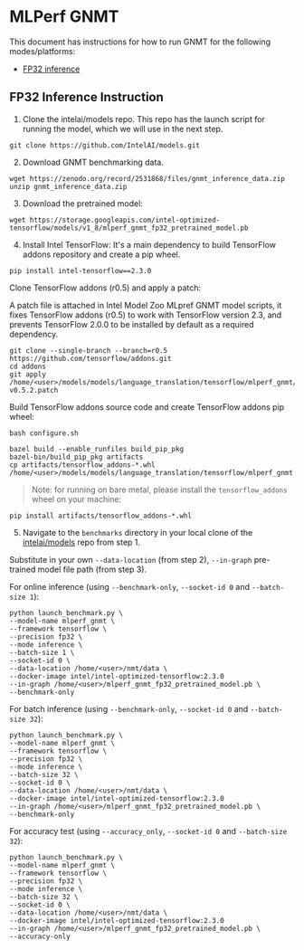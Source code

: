 # MLPerf GNMT

This document has instructions for how to run GNMT for the
following modes/platforms:
* [FP32 inference](#fp32-inference-instructions)

## FP32 Inference Instruction

1. Clone the intelai/models repo.
This repo has the launch script for running the model, which we will
use in the next step.
```
git clone https://github.com/IntelAI/models.git
```

2. Download GNMT benchmarking data.
```
wget https://zenodo.org/record/2531868/files/gnmt_inference_data.zip
unzip gnmt_inference_data.zip
```

3. Download the pretrained model:
```
wget https://storage.googleapis.com/intel-optimized-tensorflow/models/v1_8/mlperf_gnmt_fp32_pretrained_model.pb
```

4. Install Intel TensorFlow:
 It's a main dependency to build TensorFlow addons repository and create a pip wheel.
```
pip install intel-tensorflow==2.3.0
```

Clone TensorFlow addons (r0.5) and apply a patch:

A patch file is attached in Intel Model Zoo MLpref GNMT model scripts, it fixes TensorFlow addons (r0.5) to work with TensorFlow version 2.3,
and prevents TensorFlow 2.0.0 to be installed by default as a required dependency.
```
git clone --single-branch --branch=r0.5 https://github.com/tensorflow/addons.git
cd addons
git apply /home/<user>/models/models/language_translation/tensorflow/mlperf_gnmt/gnmt-v0.5.2.patch
```

Build TensorFlow addons source code and create TensorFlow addons pip wheel:
```
bash configure.sh

bazel build --enable_runfiles build_pip_pkg
bazel-bin/build_pip_pkg artifacts
cp artifacts/tensorflow_addons-*.whl /home/<user>/models/models/language_translation/tensorflow/mlperf_gnmt
```
>Note: for running on bare metal, please install the `tensorflow_addons` wheel on your machine:
```
pip install artifacts/tensorflow_addons-*.whl
```

5. Navigate to the `benchmarks` directory in your local clone of
the [intelai/models](https://github.com/IntelAI/models) repo from step 1.

Substitute in your own `--data-location` (from step 2), `--in-graph` pre-trained
model file path (from step 3).

For online inference (using `--benchmark-only`, `--socket-id 0` and `--batch-size 1`):
```
python launch_benchmark.py \
--model-name mlperf_gnmt \
--framework tensorflow \
--precision fp32 \
--mode inference \
--batch-size 1 \
--socket-id 0 \
--data-location /home/<user>/nmt/data \
--docker-image intel/intel-optimized-tensorflow:2.3.0
--in-graph /home/<user>/mlperf_gnmt_fp32_pretrained_model.pb \
--benchmark-only
```

For batch inference (using `--benchmark-only`, `--socket-id 0` and `--batch-size 32`):
```
python launch_benchmark.py \
--model-name mlperf_gnmt \
--framework tensorflow \
--precision fp32 \
--mode inference \
--batch-size 32 \
--socket-id 0 \
--data-location /home/<user>/nmt/data \
--docker-image intel/intel-optimized-tensorflow:2.3.0
--in-graph /home/<user>/mlperf_gnmt_fp32_pretrained_model.pb \
--benchmark-only
```

For accuracy test (using `--accuracy_only`, `--socket-id 0` and `--batch-size 32`):
```
python launch_benchmark.py \
--model-name mlperf_gnmt \
--framework tensorflow \
--precision fp32 \
--mode inference \
--batch-size 32 \
--socket-id 0 \
--data-location /home/<user>/nmt/data \
--docker-image intel/intel-optimized-tensorflow:2.3.0
--in-graph /home/<user>/mlperf_gnmt_fp32_pretrained_model.pb \
--accuracy-only
```
